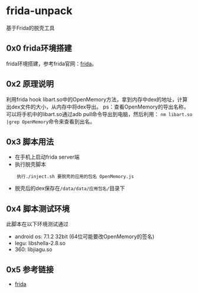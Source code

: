 # frida-unpack
基于Frida的脱壳工具
## 0x0 frida环境搭建
frida环境搭建，参考frida官网：[frida](https://www.frida.re)。

## 0x2 原理说明
利用frida hook libart.so中的OpenMemory方法，拿到内存中dex的地址，计算出dex文件的大小，从内存中将dex导出。
ps：查看OpenMemory的导出名称，可以将手机中的libart.so通过adb pull命令导出到电脑，然后利用：
`nm libart.so |grep OpenMemory`命令来查看到出名。

## 0x3 脚本用法
- 在手机上启动frida server端
- 执行脱壳脚本 
```
    执行./inject.sh 要脱壳的应用的包名 OpenMemory.js
```
- 脱壳后的dex保存在`/data/data/应用包名/`目录下

## 0x4 脚本测试环境
此脚本在以下环境测试通过
 * android os: 7.1.2 32bit  (64位可能要改OpenMemory的签名)
 * legu: libshella-2.8.so
 * 360: libjiagu.so

## 0x5 参考链接
- [frida](https://www.frida.re)
